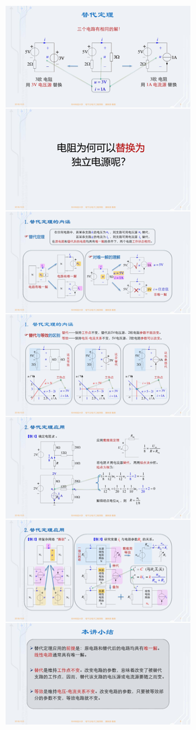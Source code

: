 ﻿![](./images/4-2替代定理-图片-1.jpg)
![](./images/4-2替代定理-图片-2.jpg)
![](./images/4-2替代定理-图片-3.jpg)
![](./images/4-2替代定理-图片-4.jpg)
![](./images/4-2替代定理-图片-5.jpg)
![](./images/4-2替代定理-图片-6.jpg)
![](./images/4-2替代定理-图片-7.jpg)
